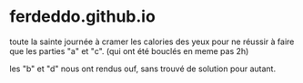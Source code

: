 # ferdeddo.github.io


toute la sainte journée à cramer
les calories des yeux pour ne réussir 
à faire que les parties "a" et "c".
(qui ont été bouclés en meme pas 2h)

les "b" et "d" nous ont rendus ouf,
sans trouvé de solution  pour autant.



